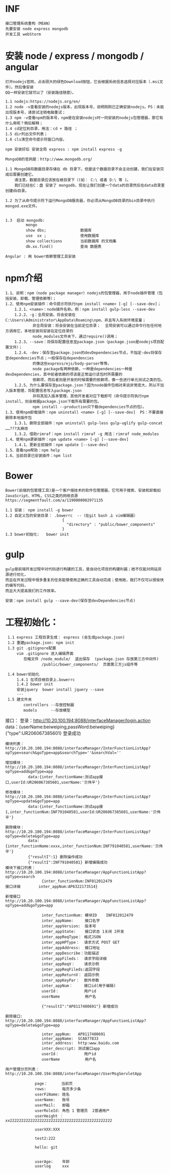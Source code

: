 # INF
    接口管理系统重构（MEAN）
    先要安装 node express mongodb
    开发工具 webStorm

# 安装 node / express / mongodb / angular
    打开nodejs官网，点击硕大的绿色Download按钮，它会根据系统信息选择对应版本（.msi文件）。然后像安装
    QQ一样安装它就可以了（安装路径随意）。

    1.1 nodejs:https://nodejs.org/en/
    1.2 node -v查看安装的nodejs版本，出现版本号，说明刚刚已正确安装nodejs。PS：未能出现版本号，请尝试注销电脑重试；
    1.3 npm -v查看npm的版本号，npm是在安装nodejs时一同安装的nodejs包管理器，那它有什么用呢？稍后解释；
    1.4 cd定位到目录，用法：cd + 路径 ；
    1.5 dir列出文件列表；
    1.6 cls清空命令提示符窗口内容。

    npm 安装好后 安装全局 express : npm install express -g

    MongoDB的官网是：http://www.mongodb.org/

    1.1 MongoDB将数据目录存储在 db 目录下。但是这个数据目录不会主动创建，我们在安装完成后需要创建它。
        请注意，数据目录应该放在根目录下（(如： C:\ 或者 D:\ 等 )。
        我们已经在C：盘 安装了 mongodb，现在让我们创建一个data的目录然后在data目录里创建db目录。

    1.2 为了从命令提示符下运行MongoDB服务器，你必须从MongoDB目录的bin目录中执行mongod.exe文件。


    1.3  启动 mongodb:
             mongo
             show dbs;               数据库
             use  xx ;               使用数据库
             show collections        当前数据库 的文档集
             db.xx.find()            查询 数据表

    Angular : 用 bower依赖管理工具安装

# npm介绍
    1.1、说明：npm（node package manager）nodejs的包管理器，用于node插件管理（包括安装、卸载、管理依赖等）；
    1.2、使用npm安装插件：命令提示符执行npm install <name> [-g] [--save-dev]；
        1.2.1、<name>：node插件名称。例：npm install gulp-less --save-dev
        1.2.2、-g：全局安装。将会安装在C:\Users\Administrator\AppData\Roaming\npm，并且写入系统环境变量；
                非全局安装：将会安装在当前定位目录；  全局安装可以通过命令行在任何地方调用它，本地安装将安装在定位目录的
                node_modules文件夹下，通过require()调用；
        1.2.3、--save：将保存配置信息至package.json（package.json是nodejs项目配置文件）；
        1.2.4、-dev：保存至package.json的devDependencies节点，不指定-dev将保存至dependencies节点；一般保存在dependencies
                的像这些express/ejs/body-parser等等。
                node package有两种依赖，一种是dependencies一种是devDependencies，其中前者依赖的项该是正常运行该包时所需要的
                依赖项，而后者则是开发的时候需要的依赖项，像一些进行单元测试之类的包。
        1.2.5、为什么要保存至package.json？因为node插件包相对来说非常庞大，所以不加入版本管理，将配置信息写入package.json
                并将其加入版本管理，其他开发者对应下载即可（命令提示符执行npm install，则会根据package.json下载所有需要的包，
                npm install --production只下载dependencies节点的包）。
    1.3、使用npm卸载插件：npm uninstall <name> [-g] [--save-dev]  PS：不要直接删除本地插件包
        1.3.1、删除全部插件：npm uninstall gulp-less gulp-uglify gulp-concat ……???太麻烦
        1.3.2、借助rimraf：npm install rimraf -g 用法：rimraf node_modules
    1.4、使用npm更新插件：npm update <name> [-g] [--save-dev]
        1.4.1、更新全部插件：npm update [--save-dev]
    1.5、查看npm帮助：npm help
    1.6、当前目录已安装插件：npm list

# Bower
    Bower(前端的包管理工具)是一个客户端技术的软件包管理器，它可用于搜索、安装和卸载如JavaScript、HTML、CSS之类的网络资源
    https://segmentfault.com/a/1190000002971135

    1.1 安装： npm install -g bower
    1.2 自定义包的安装目录： .bowerrc  --（在git bash 上 vim编辑器）
                             {
                               "directory" : "public/bower_components"
                             }
    1.3 bower初始化:   bower init

# gulp
    gulp是前端开发过程中对代码进行构建的工具，是自动化项目的构建利器；她不仅能对网站资源进行优化，
    而且在开发过程中很多重复的任务能够使用正确的工具自动完成；使用她，我们不仅可以很愉快的编写代码，
    而且大大提高我们的工作效率。

    安装：npm install gulp --save-dev(保存至devDependencies节点)




# 工程初始化：
     1.1 express 工程目录生成： express (会生成package.json)
     1.2 重建package.json: npm init
     1.3 git .gitignore配置
         vim .gitignore 进入编辑界面
            忽略文件 /node_module/  退出保存  (package.json 存放第三方中间件)
                    /public/bower_components/  页面第三方js组件等

     1.4 bower初始化
         1.4.1 在项目根目录上.bowerrc
         1.4.2 bower init
         安装jquery  bower install jquery --save
         ---
     1.5 建文件夹
            controllers --存放控制器
            models      --存放模型



	
接口：
    登录：http://10.20.100.194:8088/interfaceManager/login.action 
		  data：{userName:beiweiping,passWord:beiweiping}
		  {"type":UR206067385601} 	登录成功
		  
	模块列表：http://10.20.100.194:8088/interfaceManager/InterFunctionListApp?opType=search&goType=app&searchType=''&searchVal=''
	
	增加模块：http://10.20.100.194:8088/interfaceManager/InterFunctionListApp?opType=add&goType=app
			  data:{inter_functionName:测试app接口,userId:UR206067385601,userName:'贝伟平'}
			  
	修改模块：http://10.20.100.194:8088/interfaceManager/InterFunctionListApp?opType=update&goType=app
			  data:{inter_functionName:测试app接1,inter_functionNum:INF791040581,userId:UR206067385601,userName:'贝伟平'}
			  
    删除模块：http://10.20.100.194:8088/interfaceManager/InterFunctionListApp?opType=delete&goType=app
			  data:{inter_functionName:xxxx,inter_functionNum:INF791040581,userName:'贝伟平'}
			  {"resultI":1} 删除操作成功
			  {"resultI":INF791040581} 新增编辑成功
	模块下接口列表：http://10.20.100.194:8088/interfaceManager/AppFunctionListApp?opType=search
					{inter_functionNum:INF012012479 
	接口详细		inter_appNum:AP6322173514} 
	
	新增接口        http://10.20.100.194:8088/interfaceManager/AppFunctionListApp?opType=add&goType=app
	
					inter_functionNum: 模块ID    INF012012479
					inter_appName:     接口名字
					inter_appVersion:  版本号
					inter_appState:    接口状态 1关闭 2开发
					inter_appReqType： 格式JSON
					inter_appHPType：  请求方式 POST GET
					inter_appAddress:  接口地址
					inter_appDescribe：功能描述
					inter_appFileds：  请求字段详细
					inter_appReqV：    请求示例
					inter_appReqFileds:返回字段
					inter_appReturnV： 返回示例
					inter_appKeyPar：  额外参数
					inter_appNum：     接口id(用于编辑)
					userId：           用户id
					userName           用户名
					
					{"resultI":"AP8117400691"} 新增成功
					
	删除接口:	    http://10.20.100.194:8088/interfaceManager/AppFunctionListApp?opType=delete&goType=app	
	
					inter_appNum:   AP8117400691
					inter_appName:  SCA877833
					inter_address:  http:www.baidu.com
					inter_descript: 测试接口app	
					userId：           用户id
					userName           用户名
						
	用户管理分页列表：   http://10.20.100.194:8088/interfaceManager/UserMsgServletApp
	
				 page：      当前页
				 rows:       每页多少条
				 userFiName: 姓名
				 userName:   账号
				 userMail:   邮箱
				 userRoleId: 角色 1 管理员  2普通用户
				 userHeight ： xx222222222222222222222222222222222222222222222

			     userXXX:XXX

			     test2:222

			     hello: git

				 
				 userAge:    年龄
				 userlog     xxx



		
